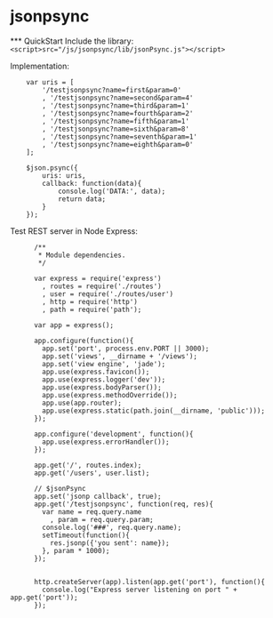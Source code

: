 jsonpsync
=========

*** QuickStart
Include the library:
`<script>src="/js/jsonpsync/lib/jsonPsync.js"></script>`

Implementation:

        var uris = [
            '/testjsonpsync?name=first&param=0'
            , '/testjsonpsync?name=second&param=4'
            , '/testjsonpsync?name=third&param=1'
            , '/testjsonpsync?name=fourth&param=2'
            , '/testjsonpsync?name=fifth&param=1'
            , '/testjsonpsync?name=sixth&param=8'
            , '/testjsonpsync?name=seventh&param=1'
            , '/testjsonpsync?name=eighth&param=0'
        ];

        $json.psync({
            uris: uris,
            callback: function(data){
                console.log('DATA:', data);
                return data;
            }
        });
        
Test REST server in Node Express:

          /**
           * Module dependencies.
           */

          var express = require('express')
            , routes = require('./routes')
            , user = require('./routes/user')
            , http = require('http')
            , path = require('path');

          var app = express();

          app.configure(function(){
            app.set('port', process.env.PORT || 3000);
            app.set('views', __dirname + '/views');
            app.set('view engine', 'jade');
            app.use(express.favicon());
            app.use(express.logger('dev'));
            app.use(express.bodyParser());
            app.use(express.methodOverride());
            app.use(app.router);
            app.use(express.static(path.join(__dirname, 'public')));
          });

          app.configure('development', function(){
            app.use(express.errorHandler());
          });

          app.get('/', routes.index);
          app.get('/users', user.list);
          
          // $jsonPsync
          app.set('jsonp callback', true);
          app.get('/testjsonpsync', function(req, res){
            var name = req.query.name
              , param = req.query.param;
            console.log('###', req.query.name);
            setTimeout(function(){
              res.jsonp({'you sent': name});
            }, param * 1000);
          });
          

          http.createServer(app).listen(app.get('port'), function(){
            console.log("Express server listening on port " + app.get('port'));
          });



